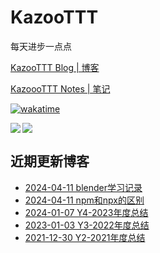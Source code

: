 # KazooTTT
每天进步一点点

[KazooTTT Blog | 博客](https://blog.kazoottt.top)

[KazoooTTT Notes | 笔记](https://notes.kazoottt.top)

[![wakatime](https://wakatime.com/badge/user/d3dc2570-e4bf-4469-b0c2-127b495e8b91.svg)](https://wakatime.com/@d3dc2570-e4bf-4469-b0c2-127b495e8b91)

<a href="https://github.com/anuraghazra/github-readme-stats">
  <img align="left" src="https://github-readme-stats.vercel.app/api?username=KazooTTT&theme=radical" />
</a>

<a href="https://github.com/anuraghazra/github-readme-stats">
  <img src="https://github-readme-stats.vercel.app/api/top-langs/?username=KazooTTT&theme=radical" />
</a>


## 近期更新博客
<!-- BLOG-POST-LIST:START -->
 - [2024-04-11 blender学习记录](https://kazoottt.top/article/blender-learning-record)
 - [2024-04-11 npm和npx的区别](https://kazoottt.top/article/difference-between-npm-and-npx)
 - [2024-01-07 Y4-2023年度总结](https://kazoottt.top/article/2023-summary)
 - [2023-01-03 Y3-2022年度总结](https://kazoottt.top/article/2022-summary)
 - [2021-12-30 Y2-2021年度总结](https://kazoottt.top/article/2021-summary)<!-- BLOG-POST-LIST:END -->
